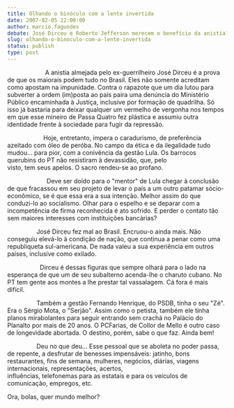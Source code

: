 ```yaml
---
title: Olhando o binóculo com a lente invertida 
date: 2007-02-05 22:00:00
author: marcio.fagundes
debate: José Dirceu e Roberto Jefferson merecem o benefício da anistia?
slug: olhando-o-binoculo-com-a-lente-invertida
status: publish 
type: post
---
```


  
                      A anistia almejada pelo ex-guerrilheiro José Dirceu é a prova de que os maiorais podem tudo no Brasil. Eles não somente acreditam como apostam na impunidade. Contra o rapazote que um dia lutou para subverter a ordem (im)posta ao país paira uma denúncia do Ministério Público encaminhada à Justiça, inclusive por formação de quadrilha. Só isso já bastaria para deixar qualquer um vermelho de vergonha nos tempos em que esse mineiro de Passa Quatro fez plástica e assumiu outra identidade frente à sociedade para fugir da repressão.   
  



  
                     Hoje, entretanto, impera o caradurismo, de preferência azeitado com óleo de peróba. No campo da ética e da ilegalidade tudo mudou... para pior, com a conivência da gestão Lula. Os barrocos querubins do PT não resistiram à devassidão, que, pelo  
visto, tem seus apelos. O sacro rendeu-se ao profano.   
  



  
                       Deve ser doído para o "mentor" de Lula chegar à conclusão de que fracassou em seu projeto de levar o país a um outro patamar sócio-econômico, se é que essa era a sua intenção. Melhor assim do que conduzi-lo ao socialismo. Olhar para o espelho e se deparar com a incompetência de firma reconhecida é ato sofrido. E perder o contato tão sem maiores interesses com instituições bancárias?   
  
  



                 José Dirceu fez mal ao Brasil. Encruou-o ainda mais. Não conseguiu elevá-lo à condição de nação, que continua a penar como uma republiqueta sul-americana. De nada valeu a sua experiência em outros países, inclusive como exilado.   
  



  
                   Dirceu é dessas figuras que sempre olhará para o lado na esperança de que um de seu subalterno acenda-lhe o charuto cubano. No PT tem gente aos montes a lhe prestar tal vassalagem. Cá fora é mais difícil.  



  
  
                 Também a gestão Fernando Henrique, do PSDB, tinha o seu "Zé". Era o Sérgio Mota, o "Serjão". Assim como o petista, também ele tinha planos mirabolantes para seguir entrando sem crachá no Palácio do Planalto por mais de 20 anos. O PCFarias, de Collor de Mello é outro caso de longevidade abortada. O destino, porém, sabe o que faz. Ainda bem!   
  



  
                 Deu no que deu... Esse pessoal que se aboleta no poder passa, de repente, a desfrutar de benesses impensáveis: jatinho, bons restaurantes, fins de semana, mulheres, negócios, diárias, viagens internacionais, representações, acertos,  
influências, telefonemas para as estatais e para os veículos de comunicação, empregos, etc.   



Ora, bolas, quer mundo melhor? 


